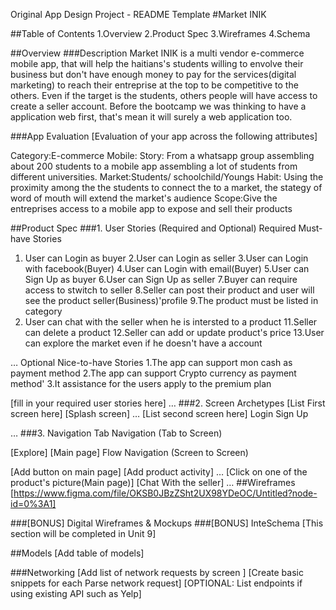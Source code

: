 Original App Design Project - README Template
#Market INIK

##Table of Contents
1.Overview
2.Product Spec
3.Wireframes
4.Schema

##Overview
###Description
Market INIK is a multi vendor e-commerce mobile app, that will help the haitians's students willing to envolve their business but don't have enough money to pay for the services(digital marketing) to reach 
their entreprise at the top to be competitive to the others. Even if the target is the students, others people will have access to create a seller account.
Before the bootcamp we was thinking to have a application web first, that's mean it will surely a web application too.

###App Evaluation
[Evaluation of your app across the following attributes]

Category:E-commerce
Mobile:
Story: From a whatsapp group assembling about 200 students to a mobile app assembling a lot of students from different universities.
Market:Students/ schoolchild/Youngs
Habit: Using the proximity among the the students to connect the to a market, the stategy of word of mouth will extend the market's audience
Scope:Give the entreprises access to a mobile app to expose and sell their products

##Product Spec
###1. User Stories (Required and Optional)
Required Must-have Stories

1. User can Login as buyer
2.User can Login as seller
3.User can Login with facebook(Buyer)
4.User can Login with email(Buyer)
5.User can Sign Up as buyer
6.User can Sign Up as seller
7.Buyer can require access to stwitch to seller
8.Seller can post their product and user will see the product seller(Business)'profile
9.The product must be listed in category
10. User can chat with the seller when he is intersted to a product
11.Seller can delete a product
12.Seller can add or update product's price
13.User can explore the market even if he doesn't have a account

…
Optional Nice-to-have Stories
1.The app can support mon cash as payment method
2.The app can support Crypto currency as payment method'
3.It assistance for the users apply to the premium plan


[fill in your required user stories here]
…
###2. Screen Archetypes
[List First screen here]
[Splash screen]
…
[List second screen here]
Login
Sign Up

…
###3. Navigation
Tab Navigation (Tab to Screen)

[Explore]
[Main page]
Flow Navigation (Screen to Screen)

[Add button on main page]
[Add product activity]
…
[Click on one of the product's picture(Main page)]
[Chat With the seller]
…
##Wireframes
[https://www.figma.com/file/OKSB0JBzZSht2UX98YDeOC/Untitled?node-id=0%3A1]


###[BONUS] Digital Wireframes & Mockups
###[BONUS] InteSchema
[This section will be completed in Unit 9]

##Models
[Add table of models]

###Networking
[Add list of network requests by screen ]
[Create basic snippets for each Parse network request]
[OPTIONAL: List endpoints if using existing API such as Yelp]

